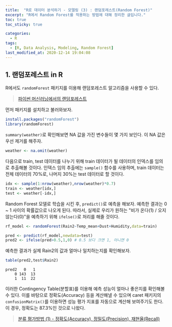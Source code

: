```yaml
---
title:  "R로 데이터 분석하기 - 모델링 (3) : 랜덤포레스트(Random Forest)"
excerpt: "R에서 Random Forest를 적용하는 방법에 대해 정리한 글입니다."
toc: true
toc_sticky: true

categories:
  - R
tags:
  - [R, Data Analysis, Modeling, Random Forest]
last_modified_at: 2020-12-14 19:04:08
---
```


## 1. 랜덤포레스트 in R

R에서도 `randomForest` 패키지를 이용해 랜덤포레스트 알고리즘을 사용할 수 있다.  

> [파이썬 머신러닝에서의 랜덤포레스트](https://ek-koh.github.io/data%20analysis/random-forest/)  

먼저 패키지를 설치하고 불러와보자.  

```r
install.packages("randomForest")
library(randomForest)
```  

`summary(weather)`로 확인해보면 NA 값을 가진 변수들이 몇 가지 보인다. 이 NA 값은 우선 제거를 해주자.  

```r
weather <- na.omit(weather)
```  

다음으로 train, test 데이터를 나누기 위해 train 데이터가 될 데이터의 인덱스를 임의로 추출해볼 것이다. 인덱스 임의 추출에는 `sample()` 함수를 사용하며, train 데이터는 전체 데이터의 70%로, 나머지 30%는 test 데이터로 할 것이다.  

```r
idx <- sample(1:nrow(weather),nrow(weather)*0.7)
train <- weather[idx,]
test <- weather[-idx,]
```    

Random Forest 모델로 학습을 시킨 후, `predict()`로 예측을 해보자. 예측한 결과는 0 ~ 1 사이의 확률값으로 나오게 된다. 따라서, 실제로 우리가 원하는 "비가 온다(1) / 오지 않는다(0)"을 예측하기 위해 `ifelse()`로 처리를 해줄 것이다.  

```r
rf_model <- randomForest(Rain2~Temp_mean+Dust+Humidity,data=train)

pred <- predict(rf_model,newdata=test)
pred2 <- ifelse(pred>0.5,1,0) # 0.5 보다 크면 1, 아니면 0
```  

예측한 결과가 실제 Rain2의 값과 얼마나 일치하는지를 확인해보자.  

```r
table(pred2,test$Rain2)
```  

```
pred2   0   1
    0 143  13
    1  11  22
```  

이러한 Contingency Table(분할표)를 이용해 예측 성능이 얼마나 좋은지를 확인해볼 수 있다. 이를 바탕으로 정확도(Accuracy) 등을 계산해낼 수 있으며 caret 패키지의 `confusionMatrix()`를 이용하면 성능 평가 지표를 자동으로 계산해 보여주기도 한다. 이 경우, 정확도는 87.3%인 것으로 나왔다.  

> [분류 평가방법 (1) - 정확도(Accuracy), 정밀도(Precision), 재현율(Recall)](https://ek-koh.github.io/data%20analysis/evaluation/)  













